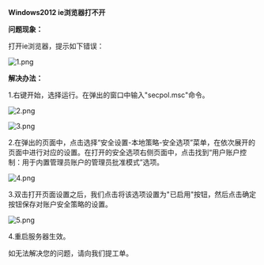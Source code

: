 **Windows2012 ie浏览器打不开**

**问题现象：**

打开ie浏览器，提示如下错误：

![1.png](https://img1.jcloudcs.com/cms/8d7388b9-61f2-43c2-bdf7-4acb0afc4d8b20170913163138.png)

**解决办法：**

1.右键开始，选择运行。在弹出的窗口中输入"secpol.msc"命令。

![2.png](https://img1.jcloudcs.com/cms/9c63e3c8-32ab-4c62-b9aa-cd15bb94dca220170913165207.png)

![3.png](https://img1.jcloudcs.com/cms/6b26b01c-8da1-4093-bca8-947a84eda64120170913165321.png)

2.在弹出的页面中，点击选择“安全设置-本地策略-安全选项”菜单，在依次展开的页面中进行对应的设置。在打开的安全选项右侧页面中，点击找到“用户账户控制：用于内置管理员账户的管理员批准模式”选项。

![4.png](https://img1.jcloudcs.com/cms/789204e0-b47a-4e72-b061-710bb600150420170913165312.png)

3.双击打开页面设置之后，我们点击将该选项设置为"已启用"按钮，然后点击确定按钮保存对账户安全策略的设置。

![5.png](https://img1.jcloudcs.com/cms/1423f7f3-5027-492d-8310-a2e374ac51fe20170913165357.png)

4.重启服务器生效。

如无法解决您的问题，请向我们提工单。